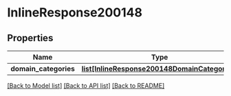 # InlineResponse200148

## Properties
Name | Type | Description | Notes
------------ | ------------- | ------------- | -------------
**domain_categories** | [**list[InlineResponse200148DomainCategories]**](InlineResponse200148DomainCategories.md) |  | [optional] 

[[Back to Model list]](../README.md#documentation-for-models) [[Back to API list]](../README.md#documentation-for-api-endpoints) [[Back to README]](../README.md)

